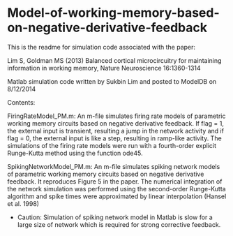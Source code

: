 # Model-of-working-memory-based-on-negative-derivative-feedback

This is the readme for simulation code associated with the paper:

Lim S, Goldman MS (2013) Balanced cortical microcircuitry for
maintaining information in working memory, Nature
Neuroscience 16:1360-1314

Matlab simulation code written by Sukbin Lim and posted to ModelDB on
8/12/2014

Contents:

FiringRateModel_PM.m: An m-file simulates firing rate models of
parametric working memory circuits based on negative derivative
feedback.  If flag = 1, the external input is transient, resulting a
jump in the network activity and if flag = 0, the external input is
like a step, resulting in ramp-like activity.  The simulations of the
firing rate models were run with a fourth-order explicit Runge-Kutta
method using the function ode45.

SpikingNetworkModel_PM.m: An m-file simulates spiking network models
of parametric working memory circuits based on negative derivative
feedback.  It reproduces Figure 5 in the paper.  The numerical
integration of the network simulation was performed using the
second-order Runge-Kutta algorithm and spike times were approximated
by linear interpolation (Hansel et al. 1998)

- Caution: Simulation of spiking network model in Matlab is slow for a
  large size of network which is required for strong corrective
  feedback.

